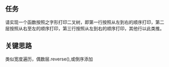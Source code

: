 ## 任务 ##
请实现一个函数按照之字形打印二叉树，即第一行按照从左到右的顺序打印，第二层按照从右至左的顺序打印，第三行按照从左到右的顺序打印，其他行以此类推。

## 关键思路 ##

类似宽度遍历，偶数层.reverse(),或倒序添加
